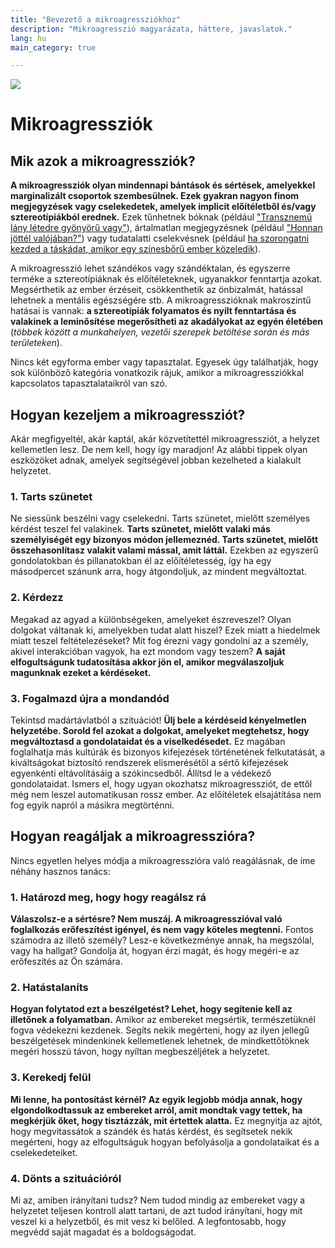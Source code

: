 ```yaml
---
title: "Bevezető a mikroagressziókhoz"
description: "Mikroagresszió magyarázata, háttere, javaslatok."
lang: hu
main_category: true

---
```


<div class="header-image"><img src="assets/images/undraw_feeling_blue.svg" /></div>

# Mikroagressziók

## Mik azok a mikroagressziók?

**A mikroagressziók olyan mindennapi bántások és sértések, amelyekkel marginalizált csoportok szembesülnek. Ezek gyakran nagyon finom megjegyzések vagy cselekedetek, amelyek implicit előítéletből és/vagy sztereotípiákból erednek.** Ezek tűnhetnek bóknak (például ["Transznemű lány létedre gyönyörű vagy"](/#/entry?id=transznemu-lany-letedre-gyonyoru-vagy)), ártalmatlan megjegyzésnek (például ["Honnan jöttél valójában?"](/#/entry?id=honnan-szarmazol-valojaban)) vagy tudatalatti cselekvésnek (például [ha szorongatni kezded a táskádat, amikor egy színesbőrű ember közeledik](/#/entry?id=a-taskadat-szorongatod-amikor-egy-kisebbsegi-szinesboru-kozeledik)).

A mikroagresszió lehet szándékos vagy szándéktalan, és egyszerre terméke a sztereotípiáknak és előítéleteknek, ugyanakkor fenntartja azokat. Megsérthetik az ember érzéseit, csökkenthetik az önbizalmát, hatással lehetnek a mentális egészségére stb. A mikroagresszióknak makroszintű hatásai is vannak: **a sztereotípiák folyamatos és nyílt fenntartása és valakinek a leminősítése megerősítheti az akadályokat az egyén életében** (*többek között a munkahelyen, vezetői szerepek betöltése során és más területeken*).

Nincs két egyforma ember vagy tapasztalat. Egyesek úgy találhatják, hogy sok különböző kategória vonatkozik rájuk, amikor a mikroagressziókkal kapcsolatos tapasztalataikról van szó.

## Hogyan kezeljem a mikroagressziót?

Akár megfigyeltél, akár kaptál, akár közvetítettél mikroagressziót, a helyzet kellemetlen lesz. De nem kell, hogy így maradjon! Az alábbi tippek olyan eszközöket adnak, amelyek segítségével jobban kezelheted a kialakult helyzetet.

### 1. Tarts szünetet

Ne siessünk beszélni vagy cselekedni. Tarts szünetet, mielőtt személyes kérdést teszel fel valakinek. **Tarts szünetet, mielőtt valaki más személyiségét egy bizonyos módon jellemeznéd. Tarts szünetet, mielőtt összehasonlítasz valakit valami mással, amit láttál.** Ezekben az egyszerű gondolatokban és pillanatokban él az előítéletesség, így ha egy másodpercet szánunk arra, hogy átgondoljuk, az mindent megváltoztat.

### 2. Kérdezz
Megakad az agyad a különbségeken, amelyeket észreveszel? Olyan dolgokat váltanak ki, amelyekben tudat alatt hiszel? Ezek miatt a hiedelmek miatt teszel feltételezéseket? Mit fog érezni vagy gondolni az a személy, akivel interakcióban vagyok, ha ezt mondom vagy teszem? **A saját elfogultságunk tudatosítása akkor jön el, amikor megválaszoljuk magunknak ezeket a kérdéseket.**

### 3. Fogalmazd újra a mondandód
Tekintsd madártávlatból a szituációt! **Ülj bele a kérdéseid kényelmetlen helyzetébe. Sorold fel azokat a dolgokat, amelyeket megtehetsz, hogy megváltoztasd a gondolataidat és a viselkedésedet.** Ez magában foglalhatja más kultúrák és bizonyos kifejezések történetének felkutatását, a kiváltságokat biztosító rendszerek elismerésétől a sértő kifejezések egyenkénti eltávolításáig a szókincsedből. Állítsd le a védekező gondolataidat. Ismers el, hogy ugyan okozhatsz mikroagressziót, de ettől még nem leszel automatikusan rossz ember. Az előítéletek elsajátítása nem fog egyik napról a másikra megtörténni.

## Hogyan reagáljak a mikroagresszióra?

Nincs egyetlen helyes módja a mikroagresszióra való reagálásnak, de íme néhány hasznos tanács:

### 1. Határozd meg, hogy hogy reagálsz rá
**Válaszolsz-e a sértésre? Nem muszáj. A mikroagresszióval való foglalkozás erőfeszítést igényel, és nem vagy köteles megtenni.** Fontos számodra az illető személy? Lesz-e következménye annak, ha megszólal, vagy ha hallgat? Gondolja át, hogyan érzi magát, és hogy megéri-e az erőfeszítés az Ön számára.


### 2. Hatástalaníts
**Hogyan folytatod ezt a beszélgetést? Lehet, hogy segítenie kell az illetőnek a folyamatban.** Amikor az embereket megsértik, természetüknél fogva védekezni kezdenek. Segíts nekik megérteni, hogy az ilyen jellegű beszélgetések mindenkinek kellemetlenek lehetnek, de mindkettőtöknek megéri hosszú távon, hogy nyíltan megbeszéljétek a helyzetet.

### 3. Kerekedj felül
**Mi lenne, ha pontosítást kérnél? Az egyik legjobb módja annak, hogy elgondolkodtassuk az embereket arról, amit mondtak vagy tettek, ha megkérjük őket, hogy tisztázzák, mit értettek alatta.** Ez megnyitja az ajtót, hogy megvitassátok a szándék és hatás kérdést, és segítsetek nekik megérteni, hogy az elfogultságuk hogyan befolyásolja a gondolataikat és a cselekedeteiket.

### 4. Dönts a szituációról
Mi az, amiben irányítani tudsz? Nem tudod mindig az embereket vagy a helyzetet teljesen kontroll alatt tartani, de azt tudod irányítani, hogy mit veszel ki a helyzetből, és mit vesz ki belőled. A legfontosabb, hogy megvédd saját magadat és a boldogságodat.
